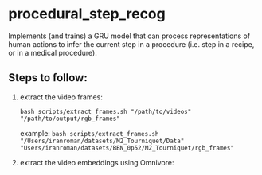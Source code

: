 # procedural_step_recog

Implements (and trains) a GRU model that can process representations of human actions to infer the current step in a procedure (i.e. step in a recipe, or in a medical procedure).

## Steps to follow:
1. extract the video frames:
    ```
    bash scripts/extract_frames.sh "/path/to/videos" "/path/to/output/rgb_frames"
    ```
    example: `bash scripts/extract_frames.sh "/Users/iranroman/datasets/M2_Tourniquet/Data" "Users/iranroman/datasets/BBN_0p52/M2_Tourniquet/rgb_frames"`

2. extract the video embeddings using Omnivore:
